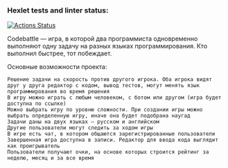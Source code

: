 ### Hexlet tests and linter status:
[![Actions Status](https://github.com/fidilly/qa-engineer-project-85/workflows/hexlet-check/badge.svg)](https://github.com/fidilly/qa-engineer-project-85/actions)

Codebattle — игра, в которой два программиста одновременно выполняют одну задачу на разных языках программирования. Кто выполнил быстрее, тот побеждает.

Основные возможности проекта:

    Решение задачи на скорость против другого игрока. Оба игрока видят друг у друга редактор с кодом, вывод тестов, могут менять язык программирования во время решения
    В игру можно играть с любым человеком, с ботом или другом (игра будет доступна по ссылке)
    Можно выбрать игру по уровню сложности. При создании игры можно выбрать определенную игру, иначе она будет подобрана наугад
    Задачи даны на двух языках — русском и английском
    Другие пользователи могут следить за ходом игры
    В игре есть чат, в котором общаются зарегистрированные пользователи
    Завершенная игра доступна в записи. Редактор для ввода кода выглядит как проигрыватель
    Пользователи получают очки, на основе которых строится рейтинг за неделю, месяц и за все время
